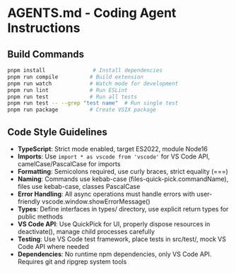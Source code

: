 # AGENTS.md - Coding Agent Instructions

## Build Commands
```bash
pnpm install               # Install dependencies
pnpm run compile          # Build extension
pnpm run watch            # Watch mode for development
pnpm run lint             # Run ESLint
pnpm run test             # Run all tests
pnpm run test -- --grep "test name"  # Run single test
pnpm run package          # Create VSIX package
```

## Code Style Guidelines
- **TypeScript**: Strict mode enabled, target ES2022, module Node16
- **Imports**: Use `import * as vscode from 'vscode'` for VS Code API, camelCase/PascalCase for imports
- **Formatting**: Semicolons required, use curly braces, strict equality (===)
- **Naming**: Commands use kebab-case (files-quick-pick.commandName), files use kebab-case, classes PascalCase
- **Error Handling**: All async operations must handle errors with user-friendly vscode.window.showErrorMessage()
- **Types**: Define interfaces in types/ directory, use explicit return types for public methods
- **VS Code API**: Use QuickPick for UI, properly dispose resources in deactivate(), manage child processes carefully
- **Testing**: Use VS Code test framework, place tests in src/test/, mock VS Code API where needed
- **Dependencies**: No runtime npm dependencies, only VS Code API. Requires git and ripgrep system tools